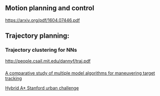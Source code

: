 ## Motion planning and control
https://arxiv.org/pdf/1604.07446.pdf

## Trajectory planning:
### Trajectory clustering for NNs
http://people.csail.mit.edu/dannyf/traj.pdf

###
[A comparative study of multiple model algorithms for maneuvering target tracking]( src/a-comparative-study-of-multiple-model-algorithms-for-maneuvering-target-tracking.pdf)

[Hybrid A* Stanford urban challenge](src/junior-the-stanford-entry-in-the-urban-challenge.pdf)

